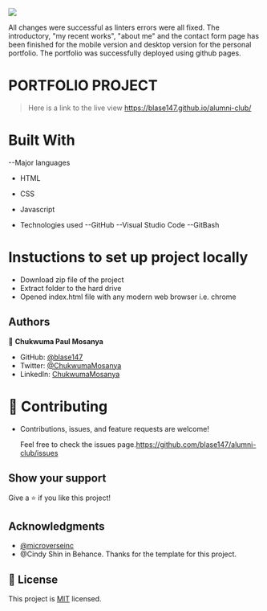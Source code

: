 ![](https://img.shields.io/badge/Microverse-blueviolet)

All changes were successful as linters errors were all fixed. The introductory, "my recent works", "about me" and the contact form page has been finished for the mobile version and desktop version for the personal portfolio. The portfolio was successfully deployed using github pages.

# PORTFOLIO PROJECT

> Here is a link to the live view https://blase147.github.io/alumni-club/


# Built With

--Major languages 
- HTML 
- CSS
-  Javascript

- Technologies used 
--GitHub 
--Visual Studio Code 
--GitBash

# Instuctions to set up project locally

- Download zip file of the project
- Extract folder to the hard drive
- Opened index.html file with any modern web browser i.e. chrome

## Authors

👤 **Chukwuma Paul Mosanya**

- GitHub: [@blase147](https://github.com/blase147)
- Twitter: [@ChukwumaMosanya](https://twitter.com/ChukwumaMosanya)
- LinkedIn: [ChukwumaMosanya](www.linkedin.com/in/chukwuma-mosanya-346453)

# 🤝 Contributing

- Contributions, issues, and feature requests are welcome!

  Feel free to check the issues page.https://github.com/blase147/alumni-club/issues

## Show your support

Give a ⭐️ if you like this project!

## Acknowledgments

- [@microverseinc](https://github.com/microverseinc) 
-  @Cindy Shin in Behance. Thanks for the template for this project.


## 📝 License

This project is [MIT](./MIT.md) licensed.